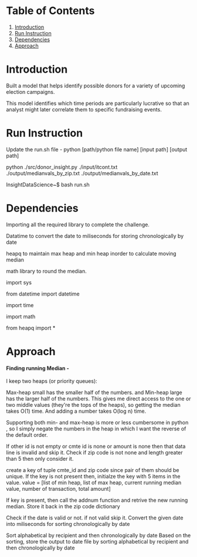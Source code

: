 # Table of Contents
1. [Introduction](README.md#introduction)
2. [Run Instruction](README.md#Run-Instruction)
3. [Dependencies](README.md#Dependencies)
4. [Approach](README.md#Approach)



# Introduction
Built a model that helps identify possible donors for a variety of upcoming election campaigns. 

This model identifies which time periods are particularly lucrative so that an analyst might later correlate them to specific fundraising events.

# Run Instruction
Update the run.sh file - python [path/python file name] [input path] [output path]

python ./src/donor_insight.py ./input/itcont.txt ./output/medianvals_by_zip.txt ./output/medianvals_by_date.txt

InsightDataScience~$ bash run.sh


# Dependencies

Importing all the required library to complete the challenge.

Datatime to convert the date to miliseconds for storing chronologically by date

heapq to maintain max heap and min heap inorder to calculate moving median

math library to round the median. 

import sys

from datetime import datetime

import time

import math

from heapq import *


# Approach

<h4>Finding running Median - </h4>

I keep two heaps (or priority queues):

Max-heap small has the smaller half of the numbers. and Min-heap large has the larger half of the numbers.
This gives me direct access to the one or two middle values (they're the tops of the heaps), so getting the median takes O(1) time. And adding a number takes O(log n) time.

Supporting both min- and max-heap is more or less cumbersome in python , so I simply negate the numbers in the heap in which I want the reverse of the default order.



If other id is not empty or cmte id is none or amount is none then that data line is invalid and skip it.
Check if zip code is not none and length greater than 5 then only consider it.


create a key of tuple cmte_id and zip code since pair of them should be unique.
If the key is not present then, initialze the key with 5 items in the value.
value = [list of min heap, list of max heap, current running median value, number of transaction, total amount]

If key is present, then call the addnum function and retrive the new running median. Store it back in the zip code dictionary


Check if the date is valid or not. if not valid skip it.
Convert the given date into miliseconds for sorting chronologically by date

Sort alphabetical by recipient and then chronologically by date
Based on the sorting, store the output to date file by sorting alphabetical by recipient and then chronologically by date

